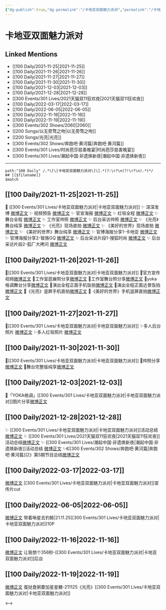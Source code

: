 ```yaml
---
{"dg-publish":true,"dg-permalink":"/卡地亚双面魅力派对","permalink":"/卡地亚双面魅力派对/","title":"卡地亚双面魅力派对"}
---
```


# 卡地亚双面魅力派对

## Linked Mentions
- [[100 Daily/2021-11-25\|2021-11-25]]
- [[100 Daily/2021-11-26\|2021-11-26]]
- [[100 Daily/2021-11-27\|2021-11-27]]
- [[100 Daily/2021-11-30\|2021-11-30]]
- [[100 Daily/2021-12-03\|2021-12-03]]
- [[100 Daily/2021-12-28\|2021-12-28]]
- [[300 Events/301 Lives/2021天猫双11狂欢夜\|2021天猫双11狂欢夜]]
- [[100 Daily/2022-03-17\|2022-03-17]]
- [[100 Daily/2022-06-05\|2022-06-05]]
- [[100 Daily/2022-11-16\|2022-11-16]]
- [[100 Daily/2022-11-19\|2022-11-19]]
- [[300 Events/302 Shows/2060\|2060]]
- [[200 Songs/以无旁骛之吻\|以无旁骛之吻]]
- [[200 Songs/光亮\|光亮]]
- [[300 Events/302 Shows/奔跑吧·黄河篇\|奔跑吧·黄河篇]]
- [[300 Events/301 Lives/时尚芭莎慈善晚宴\|时尚芭莎慈善晚宴]]
- [[300 Events/301 Lives/潮起中国·非遗焕新夜\|潮起中国·非遗焕新夜]]


---

```expander
path:"100 Daily" /.*\[\[卡地亚双面魅力派对\]\].*(?:\r?\n(?!\r?\n).*)*/
## [[$filename]]
$match
```
## [[100 Daily/2021-11-25\|2021-11-25]]
💫 [[300 Events/301 Lives/卡地亚双面魅力派对\|卡地亚双面魅力派对]]
✨ 深深发博 [微博正文](https://m.weibo.cn/6466290670/4707519644304071)
✨ 视频预告 [微博正文](https://m.weibo.cn/6466290670/4707512744152345)
✨ 官宣海报 [微博正文](https://m.weibo.cn/6466290670/4707502047891154)
✨ 红毯全程 [微博正文](https://m.weibo.cn/6466290670/4707524504195876)
✨ 舞台全程 [微博正文](https://m.weibo.cn/6466290670/4707557187521142)
✨ 工作室帅照 [微博正文](https://m.weibo.cn/6466290670/4707557825054779)
✨ 后台采访帅照 [微博正文](https://m.weibo.cn/6466290670/4707523980427674)
✨ 《光亮》舞台纯享 [微博正文](https://m.weibo.cn/6466290670/4707544901357311)
✨ 《光亮》现场直拍 [微博正文](https://m.weibo.cn/6466290670/4707573788576269)
✨ 《美好的世界》现场直拍 [微博正文](https://m.weibo.cn/6466290670/4707546265554574)
✨ 《美好的世界》舞台纯享 [微博正文](https://m.weibo.cn/6466290670/4707541163968502)
✨ 官博海报分享1-卡地亚 [微博正文](https://m.weibo.cn/6466290670/4707549015706705)
✨ 官博海报分享2-智族GQ [微博正文](https://m.weibo.cn/6466290670/4707549687319855)
✨ 后台采访片段1-搜狐时尚 [微博正文](https://m.weibo.cn/6466290670/4707556897850684)
✨ 后台采访片段2-狐厂大拷问 [微博正文](https://m.weibo.cn/6466290670/4707534236027299)
## [[100 Daily/2021-11-26\|2021-11-26]]
🌟[[300 Events/301 Lives/卡地亚双面魅力派对\|卡地亚双面魅力派对]]
💫官方宣传视频[微博正文](https://m.weibo.cn/6466290670/4707854248841640)
💫工作室逛展照分享[微博正文](https://m.weibo.cn/6466290670/4707721272101474)
💫工作室舞台照分享[微博正文](https://m.weibo.cn/6466290670/4707722009775846)
💫yoka格调舞台分享[微博正文](https://m.weibo.cn/6466290670/4707573788576269)
💫演出全程正面手机饭拍[微博正文](https://m.weibo.cn/6466290670/4707722652811814)
💫演出全程正面近景饭拍[微博正文](https://m.weibo.cn/6466290670/4707724828348339)
💫《光亮》竖屏手机直拍[微博正文](https://m.weibo.cn/6466290670/4707723235820598)
💫《美好的世界》手机竖屏直拍[微博正文](https://m.weibo.cn/6466290670/4707724169840904)
## [[100 Daily/2021-11-27\|2021-11-27]]
🌟[[300 Events/301 Lives/卡地亚双面魅力派对\|卡地亚双面魅力派对]]
✨多人后台照片 [微博正文](https://weibo.com/detail/4708171773640975)
✨多人红毯照片 [微博正文](https://weibo.com/detail/4708172076418624)

## [[100 Daily/2021-11-30\|2021-11-30]]
🌟[[300 Events/301 Lives/卡地亚双面魅力派对\|卡地亚双面魅力派对]]
💫帅照分享[微博正文](https://m.weibo.cn/6466290670/4709327715172426)
💫舞台完整版纯享[微博正文](https://m.weibo.cn/6466290670/4709275706590524)

## [[100 Daily/2021-12-03\|2021-12-03]]
🌟「YOKA格调」[[300 Events/301 Lives/卡地亚双面魅力派对\|卡地亚双面魅力派对]]图片分享[微博正文](https://m.weibo.cn/6466290670/4710328597744909)

## [[100 Daily/2021-12-28\|2021-12-28]]
✨ [[300 Events/301 Lives/卡地亚双面魅力派对\|卡地亚双面魅力派对]]活动总结[微博正文](https://m.weibo.cn/6466290670/4719491801943221)
✨ [[300 Events/301 Lives/2021天猫双11狂欢夜\|2021天猫双11狂欢夜]]活动总结[微博正文](https://m.weibo.cn/6466290670/4719331072017852)
✨ [[300 Events/301 Lives/潮起中国·非遗焕新夜\|潮起中国·非遗焕新夜]]活动总结 [微博正文](https://m.weibo.cn/6466290670/4719326630249968)
✨《[[300 Events/302 Shows/奔跑吧·黄河篇\|奔跑吧·黄河篇]]2》第5期节目总结[微博正文](https://m.weibo.cn/6466290670/4719491777567565)
## [[100 Daily/2022-03-17\|2022-03-17]]
[微博正文](https://weibo.com/detail/4748132598683041) [[300 Events/301 Lives/卡地亚双面魅力派对\|卡地亚双面魅力派对]]宣传片cut
## [[100 Daily/2022-06-05\|2022-06-05]]
[微博正文](https://m.weibo.cn/3246571812/4777040735896429) 带着啾星去钓鲸|21.11.25[[300 Events/301 Lives/卡地亚双面魅力派对\|卡地亚双面魅力派对]]10P

## [[100 Daily/2022-11-16\|2022-11-16]]
[微博正文](http://weibo.com/1766305952/Mfis1qjI8) 让我想个356秒-[[300 Events/301 Lives/卡地亚双面魅力派对\|卡地亚双面魅力派对]]后台
## [[100 Daily/2022-11-19\|2022-11-19]]
[微博正文](https://m.weibo.cn/6048634807/4837544279149967) 蛋挞食粥要加星星糖-211125《光亮》[[300 Events/301 Lives/卡地亚双面魅力派对\|卡地亚双面魅力派对]]

<-->
